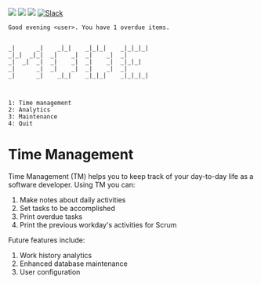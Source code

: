 [![](https://travis-ci.com/ancbro/time-management.svg?branch=master)](https://travis-ci.com/ancbro/time-management)
![](https://img.shields.io/badge/code%20style-PEP8-brightgreen.svg)
![](https://img.shields.io/badge/python-3.8-blue.svg)
[![Slack](https://img.shields.io/badge/Slack-Join-brightgreen)](https://join.slack.com/t/tm-oma8428/shared_invite/zt-iaflzlpt-VSXSI1RkOKko~CT_riBUaA)

                                          
    Good evening <user>. You have 1 overdue items.
    
                                   
    _|      _|    _|_|    _|_|_|    _|_|_|_|  
    _|_|  _|_|  _|    _|  _|    _|  _|        
    _|  _|  _|  _|    _|  _|    _|  _|_|_|    
    _|      _|  _|    _|  _|    _|  _|        
    _|      _|    _|_|    _|_|_|    _|_|_|_|



    1: Time management
    2: Analytics
    3: Maintenance
    4: Quit


# Time Management
Time Management (TM) helps you to keep track of your day-to-day life as a software developer. Using TM you can:

1. Make notes about daily activities
2. Set tasks to be accomplished
3. Print overdue tasks
4. Print the previous workday's activities for Scrum


Future features include:

1. Work history analytics
2. Enhanced database maintenance
3. User configuration
